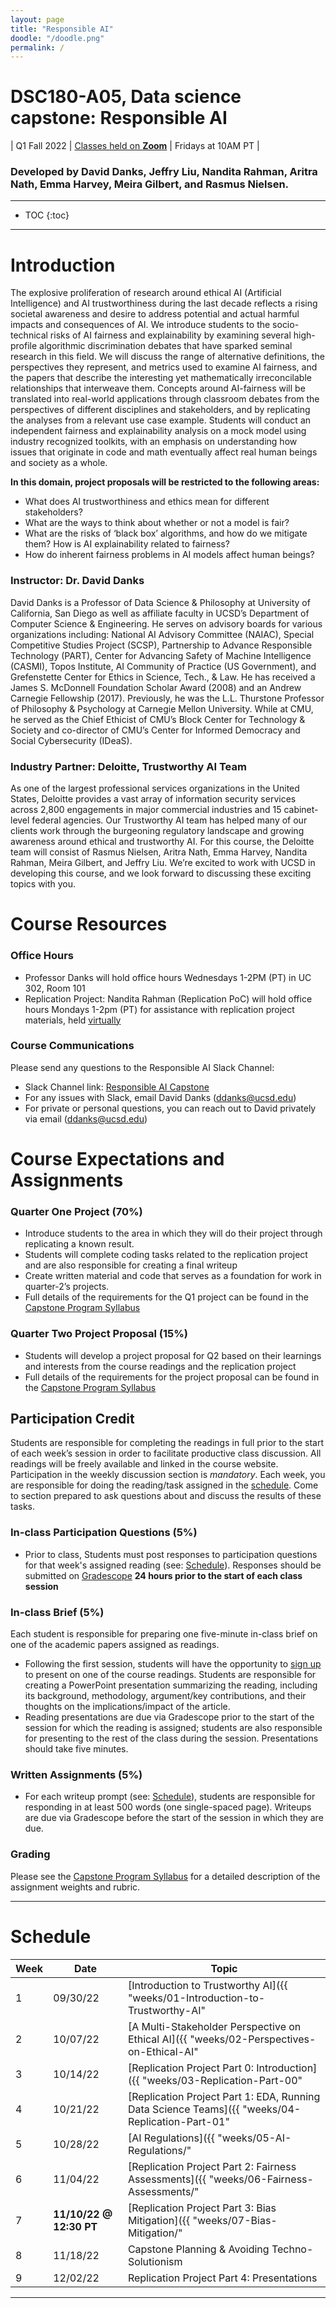 ```yaml
---
layout: page
title: "Responsible AI"
doodle: "/doodle.png"
permalink: /
---
```


# DSC180-A05, Data science capstone: Responsible AI 

| Q1 Fall 2022 | [Classes held on **Zoom**](https://ucsd.zoom.us/j/96921239764) | Fridays at 10AM PT |


### Developed by David Danks, Jeffry Liu, Nandita Rahman, Aritra Nath, Emma Harvey, Meira Gilbert, and Rasmus Nielsen.

---
* TOC
{:toc}

---
# Introduction

The explosive proliferation of research around ethical AI (Artificial Intelligence) and AI trustworthiness during the last decade  reflects a rising societal awareness and desire to address potential and actual harmful impacts and consequences of AI. We introduce students to the socio-technical risks of AI fairness and explainability by examining several high-profile algorithmic discrimination debates that have sparked seminal research in this field. We will discuss the range of alternative definitions, the perspectives they represent, and metrics used to examine AI fairness, and the papers that describe the interesting yet mathematically irreconcilable relationships that interweave them. Concepts around AI-fairness will be translated into real-world applications through classroom debates from the perspectives of different disciplines and stakeholders, and by replicating the analyses from a relevant use case example. Students will conduct an independent fairness and explainability analysis on a mock model using industry recognized toolkits, with an emphasis on understanding how issues that originate in code and math eventually affect real human beings and society as a whole.

**In this domain, project proposals will be restricted to the following
areas:**
* What does AI trustworthiness and ethics mean for different stakeholders?
* What are the ways to think about whether or not a model is fair?
* What are the risks of ‘black box’ algorithms, and how do we mitigate them? How is AI explainability related to fairness?
* How do inherent fairness problems in AI models affect human beings?  

### Instructor: Dr. David Danks
David Danks is a Professor of Data Science & Philosophy at University of California, San Diego as well as affiliate faculty in UCSD’s Department of Computer Science & Engineering. He serves on advisory boards for various organizations including: National AI Advisory Committee (NAIAC), Special Competitive Studies Project (SCSP), Partnership to Advance Responsible Technology (PART), Center for Advancing Safety of Machine Intelligence (CASMI), Topos Institute, AI Community of Practice (US Government), and Grefenstette Center for Ethics in Science, Tech., & Law. He has received a James S. McDonnell Foundation Scholar Award (2008) and an Andrew Carnegie Fellowship (2017). Previously, he was the L.L. Thurstone Professor of Philosophy & Psychology at Carnegie Mellon University. While at CMU, he served as the Chief Ethicist of CMU’s Block Center for Technology & Society and co-director of CMU’s Center for Informed Democracy and Social Cybersecurity (IDeaS). 

### Industry Partner: Deloitte, Trustworthy AI Team
As one of the largest professional services organizations in the United States, Deloitte provides a vast array of information security services across 2,800 engagements in major commercial industries and 15 cabinet-level federal agencies. Our Trustworthy AI team has helped many of our clients work through the burgeoning regulatory landscape and growing awareness around ethical and trustworthy AI. For this course, the Deloitte team will consist of Rasmus Nielsen, Aritra Nath, Emma Harvey, Nandita Rahman, Meira Gilbert, and Jeffry Liu. We’re excited to work with UCSD in developing this course, and we look forward to discussing these exciting topics with you.

# Course Resources
### Office Hours
* Professor Danks will hold office hours Wednesdays 1-2PM (PT) in UC 302, Room 101 
* Replication Project: Nandita Rahman (Replication PoC) will hold office hours Mondays 1-2pm (PT) for assistance with replication project materials, held [virtually](https://github.com/nanrahman/capstone-responsible-ai/blob/b48a0f37b19f266e5b32430ee4b85b92b215e826/notes/week-04/replication-office-hour-zoom-info.md)

### Course Communications
Please send any questions to the Responsible AI Slack Channel: 
* Slack Channel link: [Responsible AI Capstone](responsibleaicapstone.slack.com)
* For any issues with Slack, email David Danks (ddanks@ucsd.edu)
* For private or personal questions, you can reach out to David privately via email (ddanks@ucsd.edu)


# Course Expectations and Assignments

### Quarter One Project (70%)
* Introduce students to the area in which they will do their project through replicating a known result.
* Students will complete coding tasks related to the replication project and are also responsible for creating a final writeup
* Create written material and code that serves as a foundation for work in quarter-2’s projects.
* Full details of the requirements for the Q1 project can be found in the [Capstone Program Syllabus](https://dsc-capstone.github.io/syllabus/)

### Quarter Two Project Proposal (15%)
* Students will develop a project proposal for Q2 based on their learnings and interests from the course readings and the replication project
* Full details of the requirements for the project proposal can be found in the [Capstone Program Syllabus](https://dsc-capstone.github.io/syllabus/)

## Participation Credit
Students are responsible for completing the readings in full prior to the start of each week’s session in order to facilitate productive class discussion. All readings will be freely available and linked in the course website. Participation in the weekly discussion section is *mandatory*. Each week, you are responsible for doing the reading/task assigned in the
[schedule](#schedule). Come to section prepared to ask questions about
and discuss the results of these tasks. 

### In-class Participation Questions (5%)
* Prior to class, Students must post responses to participation questions for that week's assigned reading (see: [Schedule](https://github.com/nanrahman/capstone-responsible-ai/edit/master/index.md#schedule)). Responses should be submitted on [Gradescope](https://www.gradescope.com/courses/442598) **24 hours prior to the start of each class session**

### In-class Brief (5%)
Each student is responsible for preparing one five-minute in-class brief on one of the academic papers assigned as readings. 
* Following the first session, students will have the opportunity to [sign up](https://docs.google.com/spreadsheets/d/1DNA4mQLQmbhFEtm74PEPsUDTEGx0pK_BFzlQcltFaMg/edit?usp=sharing) to present on one of the course readings. Students are responsible for creating a PowerPoint presentation summarizing the reading, including its background, methodology, argument/key contributions, and their thoughts on the implications/impact of the article. 
* Reading presentations are due via Gradescope prior to the start of the session for which the reading is assigned; students are also responsible for presenting to the rest of the class during the session. Presentations should take five minutes. 

### Written Assignments (5%)
* For each writeup prompt (see: [Schedule](https://github.com/nanrahman/capstone-responsible-ai/edit/master/index.md#schedule)), students are responsible for responding in at least 500 words (one single-spaced page). Writeups are due via Gradescope before the start of the session in which they are due. 

### Grading
Please see the [Capstone Program Syllabus](https://dsc-capstone.github.io/syllabus/) for a detailed description of the assignment weights and rubric. 

---

# Schedule

|Week|Date|Topic|
|--|--|--|
|1|09/30/22|[Introduction to Trustworthy AI]({{ "weeks/01-Introduction-to-Trustworthy-AI" | absolute_url }})|
|2|10/07/22|[A Multi-Stakeholder Perspective on Ethical AI]({{ "weeks/02-Perspectives-on-Ethical-AI" | absolute_url }})|
|3|10/14/22|[Replication Project Part 0: Introduction]({{ "weeks/03-Replication-Part-00" | absolute_url }})|
|4|10/21/22|[Replication Project Part 1: EDA, Running Data Science Teams]({{ "weeks/04-Replication-Part-01" | absolute_url }})|
|5|10/28/22|[AI Regulations]({{ "weeks/05-AI-Regulations/" | absolute_url }})|
|6|11/04/22|[Replication Project Part 2: Fairness Assessments]({{ "weeks/06-Fairness-Assessments/" | absolute_url }})|
|7|**11/10/22 @ 12:30 PT**|[Replication Project Part 3: Bias Mitigation]({{ "weeks/07-Bias-Mitigation/" | absolute_url }})|
|8|11/18/22|Capstone Planning & Avoiding Techno-Solutionism|_Coming Soon_|
|9|12/02/22|Replication Project Part 4: Presentations|_Coming Soon_

---



